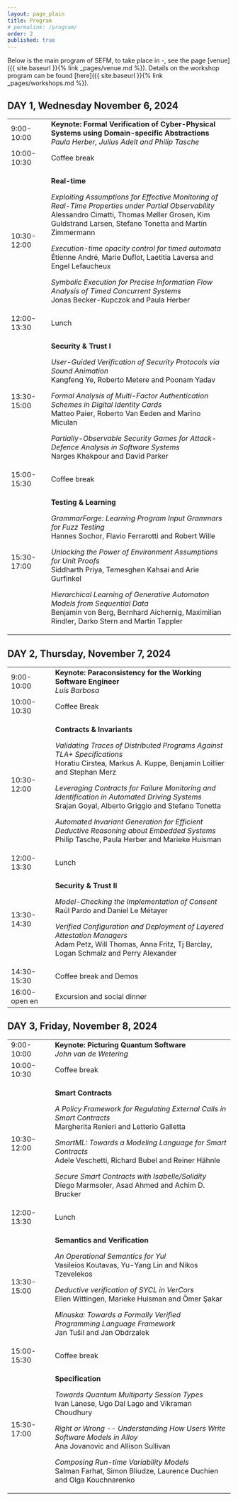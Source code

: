 ```yaml
---
layout: page_plain
title: Program
# permalink: /program/
order: 2
published: true
---
```


Below is the main program of SEFM, to take place in -, see the page [venue]({{ site.baseurl }}{% link _pages/venue.md %}).
Details on the workshop program can be found [here]({{ site.baseurl }}{% link _pages/workshops.md %}).



<h2><b>DAY 1, Wednesday November 6, 2024</b></h2>

<table>
  <tbody><tr></tr>


  <tr>
    <td>9:00-10:00</td>
    <!-- <td>Invited Talk</td> -->
    <td><strong>Keynote: Formal Verification of Cyber-Physical Systems using Domain-specific Abstractions</strong>
      <br /><em>Paula Herber, Julius Adelt and Philip Tasche</em>
    </td>
  </tr>



  <tr>
    <td>10:00-10:30</td>
    <td>Coffee break</td>
  </tr>



  <tr>
    <td>10:30-12:00</td>
    <td>
      <p><strong>Real-time</strong></p>
      <!-- 12 -->
      <p><em>Exploiting Assumptions for Effective Monitoring of Real-Time Properties under Partial Observability
        </em><br />
        Alessandro Cimatti, Thomas Møller Grosen, Kim Guldstrand Larsen, Stefano Tonetta and Martin Zimmermann
      </p>
      <!-- 64 -->
      <p><em>Execution-time opacity control for timed automata
        </em><br />
        Étienne André, Marie Duflot, Laetitia Laversa and Engel Lefaucheux
      </p>
      <!-- 23, Artefact -->
      <p><em>Symbolic Execution for Precise Information Flow Analysis of Timed Concurrent Systems
        </em><br />
        Jonas Becker-Kupczok and Paula Herber
      </p>
    </td>
  </tr>

  <tr>
    <td>12:00-13:30</td>
    <td>Lunch</td>
  </tr>



  <tr>
    <td>13:30-15:00</td>
    <td>
      <p><strong>Security & Trust I</strong></p>
      <!-- 7 -->
      <p><em>User-Guided Verification of Security Protocols via Sound Animation
        </em><br />
        Kangfeng Ye, Roberto Metere and Poonam Yadav
      </p>
      <!-- 84, Artefact, Demo -->
      <p><em>Formal Analysis of Multi-Factor Authentication Schemes in Digital Identity Cards
        </em><br />
        Matteo Paier, Roberto Van Eeden and Marino Miculan
      </p>
      <!-- 26 -->
      <p><em>Partially-Observable Security Games for Attack-Defence Analysis in Software Systems
        </em><br />
        Narges Khakpour and David Parker
      </p>
    </td>
  </tr>

  <tr>
    <td>15:00-15:30</td>
    <td>Coffee break</td>
  </tr>



  <tr>
    <td>15:30-17:00</td>
    <td>
      <p><strong>Testing & Learning</strong></p>
      <!-- 44 -->
      <p><em>GrammarForge: Learning Program Input Grammars for Fuzz Testing
        </em><br />
        Hannes Sochor, Flavio Ferrarotti and Robert Wille
      </p>
      <!-- 67, Artefact, Demo -->
      <p><em>Unlocking the Power of Environment Assumptions for Unit Proofs
        </em><br />
        Siddharth Priya, Temesghen Kahsai and Arie Gurfinkel
      </p>
      <!-- 33 -->
      <p><em>Hierarchical Learning of Generative Automaton Models from Sequential Data
        </em><br />
        Benjamin von Berg, Bernhard Aichernig, Maximilian Rindler, Darko Stern and Martin Tappler
      </p>
    </td>
  </tr>

  </tbody>
</table>


<h2><b>DAY 2, Thursday, November 7, 2024
</b></h2>

<table>
  <tbody><tr></tr>



  <tr>
    <td>9:00-10:00</td>
    <!-- <td>Invited Talk</td> -->
    <td><strong>Keynote: Paraconsistency for the Working Software Engineer</strong>
      <br /><em>Luís Barbosa</em>
    </td>
  </tr>



  <tr>
    <td>10:00-10:30</td>
    <td>Coffee Break</td>
  </tr>



  <tr>
    <td>10:30-12:00</td>
    <td>
      <p><strong>Contracts & Invariants</strong></p>
      <!-- 25 -->
      <p><em>Validating Traces of Distributed Programs Against TLA+ Specifications
        </em><br />
        Horatiu Cirstea, Markus A. Kuppe, Benjamin Loillier and Stephan Merz
      </p>
      <!-- 86 -->
      <p><em>Leveraging Contracts for Failure Monitoring and Identification in Automated Driving Systems
        </em><br />
        Srajan Goyal, Alberto Griggio and Stefano Tonetta
      </p>
      <!-- 74, Artefact, Demo -->
      <p><em>Automated Invariant Generation for Efficient Deductive Reasoning about Embedded Systems
        </em><br />
        Philip Tasche, Paula Herber and Marieke Huisman
      </p>
    </td>
  </tr>

  <tr>
    <td>12:00-13:30</td>
    <td>Lunch</td>
  </tr>



  <tr>
    <td>13:30-14:30</td>
    <td>
      <p><strong>Security & Trust II</strong></p>
      <!-- 36, Artefact, Demo -->
      <p><em>Model-Checking the Implementation of Consent
        </em><br />
        Raúl Pardo and Daniel Le Métayer
      </p>
      <!-- 50, Artefact -->
      <p><em>Verified Configuration and Deployment of Layered Attestation Managers
        </em><br />
        Adam Petz, Will Thomas, Anna Fritz, Tj Barclay, Logan Schmalz and Perry Alexander
      </p>
    </td>
  </tr>

  <tr>
    <td>14:30-15:30</td>
    <td>Coffee break and Demos</td>
  </tr>



  <tr>
    <td>16:00-open en</td>
    <td>Excursion and social dinner</td>
  </tr>



  </tbody>
</table>


<h2><b>DAY 3, Friday, November 8, 2024
</b></h2>

<table>
  <tbody><tr></tr>



  <tr>
    <td>9:00-10:00</td>
    <!-- <td>Invited Talk</td> -->
    <td><strong>Keynote: Picturing Quantum Software</strong>
      <br /><em>John van de Wetering</em>
    </td>
  </tr>



  <tr>
    <td>10:00-10:30</td>
    <td>Coffee break</td>
  </tr>



  <tr>
    <td>10:30-12:00</td>
    <td>
      <p><strong>Smart Contracts</strong></p>
      <!-- 9 -->
      <p><em>A Policy Framework for Regulating External Calls in Smart Contracts
        </em><br />
        Margherita Renieri and Letterio Galletta
      </p>
      <!-- 14 -->
      <p><em>SmartML: Towards a Modeling Language for Smart Contracts
        </em><br />
        Adele Veschetti, Richard Bubel and Reiner Hähnle
      </p>
      <!-- 28, Artefact -->
      <p><em>Secure Smart Contracts with Isabelle/Solidity
        </em><br />
        Diego Marmsoler, Asad Ahmed and Achim D. Brucker
      </p>
    </td>
  </tr>

  <tr>
    <td>12:00-13:30</td>
    <td>Lunch</td>
  </tr>



  <tr>
    <td>13:30-15:00</td>
    <td>
      <p><strong>Semantics and Verification</strong></p>
      <!-- 58, Artefact -->
      <p><em>An Operational Semantics for Yul
        </em><br />
        Vasileios Koutavas, Yu-Yang Lin and Nikos Tzevelekos
      </p>
      <!-- 31, Artefact -->
      <p><em>Deductive verification of SYCL in VerCors
        </em><br />
        Ellen Wittingen, Marieke Huisman and Ömer Şakar
      </p>
      <!-- 32, Artefact -->
      <p><em>Minuska: Towards a Formally Verified Programming Language Framework
        </em><br />
        Jan Tušil and Jan Obdrzalek
      </p>
    </td>
  </tr>

  <tr>
    <td>15:00-15:30</td>
    <td>Coffee break</td>
  </tr>



  <tr>
    <td>15:30-17:00</td>
    <td>
      <p><strong>Specification</strong></p>
      <!-- 69 -->
      <p><em>Towards Quantum Multiparty Session Types
        </em><br />
        Ivan Lanese, Ugo Dal Lago and Vikraman Choudhury
      </p>
      <!-- 55 -->
      <p><em>Right or Wrong -- Understanding How Users Write Software Models in Alloy
        </em><br />
        Ana Jovanovic and Allison Sullivan
      </p>
      <!-- 35 -->
      <p><em>Composing Run-time Variability Models
        </em><br />
        Salman Farhat, Simon Bliudze, Laurence Duchien and Olga Kouchnarenko
      </p>
    </td>
  </tr>
  </tbody>
</table>


<style>
    table { width: 100%; }
</style>